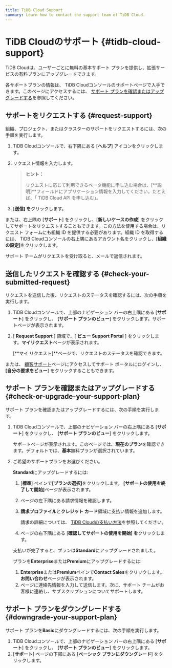 ```yaml
---
title: TiDB Cloud Support
summary: Learn how to contact the support team of TiDB Cloud.
---
```


# TiDB Cloudのサポート {#tidb-cloud-support}

TiDB Cloudは、ユーザーごとに無料の基本サポート プランを提供し、拡張サービスの有料プランにアップグレードできます。

各サポートプランの情報は、 TiDB Cloudコンソールのサポートページで入手できます。このページにアクセスするには、 [サポート プランを確認またはアップグレードする](#check-or-upgrade-your-support-plan)を参照してください。

## サポートをリクエストする {#request-support}

組織、プロジェクト、またはクラスターのサポートをリクエストするには、次の手順を実行します。

1.  TiDB Cloudコンソールで、右下隅にある [**ヘルプ**] アイコンをクリックします。

2.  リクエスト情報を入力します。

    > **ヒント：**
    >
    > リクエストに応じて利用できるベータ機能に申し込む場合は、[**説明]**フィールドにアプリケーション情報を入力してください。たとえば、「 TiDB Cloud API を申し込む」。

3.  [**送信] を**クリックします。

または、右上隅の [**サポート**] をクリックし、[<strong>新しいケースの作成</strong>] をクリックしてサポートをリクエストすることもできます。この方法を使用する場合は、リクエスト フォームにも組織 ID を提供する必要があります。組織 ID を取得するには、 TiDB Cloudコンソールの右上隅にあるアカウント名をクリックし、[<strong>組織の設定]</strong>をクリックします。

サポート チームがリクエストを受け取ると、メールで返信されます。

## 送信したリクエストを確認する {#check-your-submitted-request}

リクエストを送信した後、リクエストのステータスを確認するには、次の手順を実行します。

1.  TiDB Cloudコンソールで、上部のナビゲーション バーの右上隅にある [**サポート**] をクリックし、 <strong>[サポート プランのビュー</strong>] をクリックします。サポートページが表示されます。
2.  [ **Request Support** ] 領域で、[ <strong>ビュー Support Portal</strong> ] をクリックします。<strong>マイリクエスト</strong>ページが表示されます。

    [**マイ リクエスト]**ページで、リクエストのステータスを確認できます。

または、 [顧客サポート](https://support.pingcap.com/hc/en-us)ページにアクセスしてサポート ポータルにログインし、 **[自分の要求をビュー**] をクリックすることもできます。

## サポート プランを確認またはアップグレードする {#check-or-upgrade-your-support-plan}

サポート プランを確認またはアップグレードするには、次の手順を実行します。

1.  TiDB Cloudコンソールで、上部のナビゲーション バーの右上隅にある [**サポート**] をクリックし、 <strong>[サポート プランのビュー</strong>] をクリックします。

    サポートページが表示されます。このページでは、**現在のプラン**を確認できます。デフォルトでは、<strong>基本</strong>無料プランが選択されています。

2.  ご希望のサポートプランをお選びください。

    <SimpleTab>
     <div label="Upgrade to Standard">

    **Standard**にアップグレードするには:

    1.  [**標準**] ペインで<strong>[プランの選択]</strong>をクリックします。 <strong>[サポートの使用を終了して開始]</strong>ページが表示されます。

    2.  ページの左下隅にある請求情報を確認します。

    3.  **請求プロファイル**と<strong>クレジット カード</strong>領域に支払い情報を追加します。

        請求の詳細については、 [TiDB Cloudの支払い方法](/tidb-cloud/tidb-cloud-billing.md#payment-method)を参照してください。

    4.  ページの右下隅にある [**確認してサポートの使用を開始] を**クリックします。

    支払いが完了すると、プランは**Standard**にアップグレードされました。

    </div>
     <div label="Upgrade to Enterprise or Premium">

    プランを**Enterprise**または<strong>Premium</strong>にアップグレードするには:

    1.  **Enterprise**または<strong>Premium</strong>ペインで<strong>Contact Sales</strong>をクリックします。<strong>お問い合わせ</strong>ページが表示されます。
    2.  ページに連絡先情報を入力して送信します。次に、サポート チームがお客様に連絡し、サブスクリプションについてサポートします。

    </div>
     </SimpleTab>

## サポート プランをダウングレードする {#downgrade-your-support-plan}

サポート プランを**Basic**にダウングレードするには、次の手順を実行します。

1.  TiDB Cloudコンソールで、上部のナビゲーション バーの右上隅にある [**サポート**] をクリックし、 <strong>[サポート プランのビュー</strong>] をクリックします。
2.  [**サポート**] ページの下部にある [<strong>ベーシック プランにダウングレード</strong>] をクリックします。
